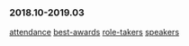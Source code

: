 
### 2018.10-2019.03
[attendance](https://eshtmc.github.io/education/meetings/2018.10-2019.03/attendance.html)
[best-awards](https://eshtmc.github.io/education/meetings/2018.10-2019.03/best-awards)
[role-takers](https://eshtmc.github.io/education/meetings/2018.10-2019.03/role-takers)
[speakers](https://eshtmc.github.io/education/meetings/2018.10-2019.03/speakers)